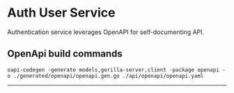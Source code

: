 
# Auth User Service

Authentication  service leverages OpenAPI for self-documenting API.

## OpenApi build commands

``
oapi-codegen -generate models,gorilla-server,client -package openapi -o ./generated/openapi/openapi.gen.go ./api/openapi/openapi.yaml
``

---
